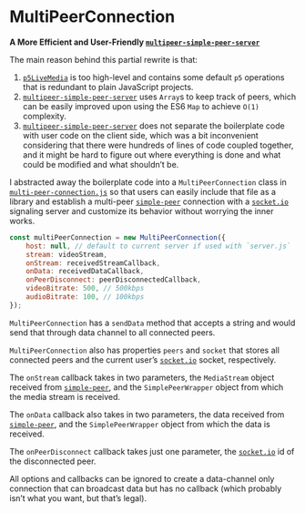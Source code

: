 # MultiPeerConnection

**A More Efficient and User-Friendly [`multipeer-simple-peer-server`](https://github.com/vanevery/multipeer-simple-peer-server)**

The main reason behind this partial rewrite is that:

1. [`p5LiveMedia`](https://github.com/vanevery/p5LiveMedia) is too high-level and contains some default `p5` operations that is redundant to plain JavaScript projects.
2. [`multipeer-simple-peer-server`](https://github.com/vanevery/multipeer-simple-peer-server) uses `Array`s to keep track of peers, which can be easily improved upon using the ES6 `Map` to achieve `O(1)` complexity.
3. [`multipeer-simple-peer-server`](https://github.com/vanevery/multipeer-simple-peer-server) does not separate the boilerplate code with user code on the client side, which was a bit inconvenient considering that there were hundreds of lines of code coupled together, and it might be hard to figure out where everything is done and what could be modified and what shouldn’t be.

I abstracted away the boilerplate code into a `MultiPeerConnection` class in [`multi-peer-connection.js`](./public/multi-peer-connection.js) so that users can easily include that file as a library and establish a multi-peer [`simple-peer`](https://github.com/feross/simple-peer) connection with a [`socket.io`](https://socket.io/) signaling server and customize its behavior without worrying the inner works.

```js
const multiPeerConnection = new MultiPeerConnection({
    host: null, // default to current server if used with `server.js`
    stream: videoStream,
    onStream: receivedStreamCallback,
    onData: receivedDataCallback,
    onPeerDisconnect: peerDisconnectedCallback,
    videoBitrate: 500, // 500kbps
    audioBitrate: 100, // 100kbps
});
```

`MultiPeerConnection` has a `sendData` method that accepts a string and would send that through data channel to all connected peers.

`MultiPeerConnection` also has properties `peers` and `socket` that stores all connected peers and the current user’s [`socket.io`](https://socket.io/) socket, respectively.

The `onStream` callback takes in two parameters, the `MediaStream` object received from [`simple-peer`](https://github.com/feross/simple-peer), and the `SimplePeerWrapper` object from which the media stream is received.

The `onData` callback also takes in two parameters, the data received from [`simple-peer`](https://github.com/feross/simple-peer), and the `SimplePeerWrapper` object from which the data is received.

The `onPeerDisconnect` callback takes just one parameter, the [`socket.io`](https://socket.io/) id of the disconnected peer.

All options and callbacks can be ignored to create a data-channel only connection that can broadcast data but has no callback (which probably isn’t what you want, but that’s legal).
